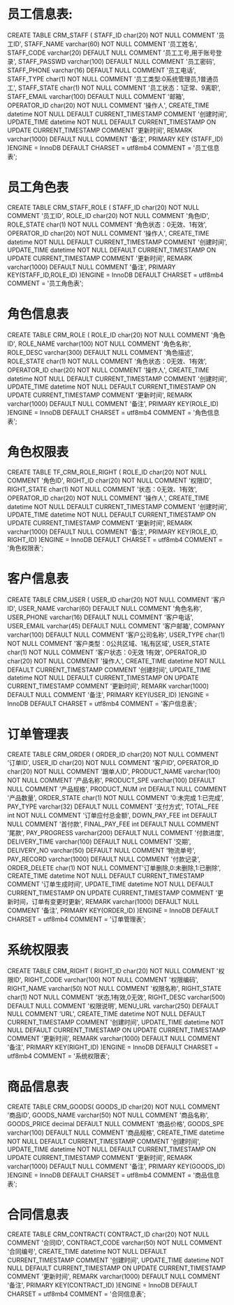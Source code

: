 # 员工信息表:
CREATE TABLE CRM_STAFF (
	STAFF_ID char(20) NOT NULL COMMENT '员工ID',
	STAFF_NAME varchar(60) NOT NULL COMMENT '员工姓名',
	STAFF_CODE varchar(20) DEFAULT NULL COMMENT '员工工号,用于账号登录',
	STAFF_PASSWD varchar(100) DEFAULT NULL COMMENT '员工密码',
	STAFF_PHONE varchar(16) DEFAULT NULL COMMENT '员工电话',
	STAFF_TYPE char(1) NOT NULL COMMENT '员工类型:0系统管理员,1普通员工',
	STAFF_STATE char(1) NOT NULL COMMENT '员工状态：1正常、9离职',
	STAFF_EMAIL varchar(100) DEFAULT NULL COMMENT '邮箱',
	OPERATOR_ID char(20) NOT NULL COMMENT '操作人',
	CREATE_TIME datetime NOT NULL DEFAULT CURRENT_TIMESTAMP COMMENT '创建时间',
	UPDATE_TIME datetime NOT NULL DEFAULT CURRENT_TIMESTAMP ON UPDATE CURRENT_TIMESTAMP COMMENT '更新时间',
	REMARK varchar(1000) DEFAULT NULL COMMENT '备注',
	PRIMARY KEY (STAFF_ID)
)ENGINE = InnoDB DEFAULT CHARSET = utf8mb4 COMMENT = '员工信息表';
# 员工角色表
CREATE TABLE CRM_STAFF_ROLE (
	STAFF_ID char(20) NOT NULL COMMENT '员工ID',
	ROLE_ID char(20) NOT NULL COMMENT '角色ID',
	ROLE_STATE char(1) NOT NULL COMMENT '角色状态：0无效、1有效',
	OPERATOR_ID char(20) NOT NULL COMMENT '操作人',
	CREATE_TIME datetime NOT NULL DEFAULT CURRENT_TIMESTAMP COMMENT '创建时间',
	UPDATE_TIME datetime NOT NULL DEFAULT CURRENT_TIMESTAMP ON UPDATE CURRENT_TIMESTAMP COMMENT '更新时间',
	REMARK varchar(1000) DEFAULT NULL COMMENT '备注',
	PRIMARY KEY(STAFF_ID,ROLE_ID)
)ENGINE = InnoDB DEFAULT CHARSET = utf8mb4 COMMENT = '员工角色表';
# 角色信息表
CREATE TABLE CRM_ROLE (
	ROLE_ID char(20) NOT NULL COMMENT '角色ID',
    ROLE_NAME varchar(100) NOT NULL COMMENT '角色名称',
    ROLE_DESC varchar(300) DEFAULT NULL COMMENT '角色描述',
	ROLE_STATE char(1) NOT NULL COMMENT '角色状态：0无效、1有效',
	OPERATOR_ID char(20) NOT NULL COMMENT '操作人',
	CREATE_TIME datetime NOT NULL DEFAULT CURRENT_TIMESTAMP COMMENT '创建时间',
	UPDATE_TIME datetime NOT NULL DEFAULT CURRENT_TIMESTAMP ON UPDATE CURRENT_TIMESTAMP COMMENT '更新时间',
	REMARK varchar(1000) DEFAULT NULL COMMENT '备注',
	PRIMARY KEY(ROLE_ID)
)ENGINE = InnoDB DEFAULT CHARSET = utf8mb4 COMMENT = '角色信息表';
# 角色权限表
CREATE TABLE TF_CRM_ROLE_RIGHT (
	ROLE_ID char(20) NOT NULL COMMENT '角色ID',
	RIGHT_ID char(20) NOT NULL COMMENT '权限ID',
	RIGHT_STATE char(1) NOT NULL COMMENT '状态：0无效、1有效',
	OPERATOR_ID char(20) NOT NULL COMMENT '操作人',
	CREATE_TIME datetime NOT NULL DEFAULT CURRENT_TIMESTAMP COMMENT '创建时间',
	UPDATE_TIME datetime NOT NULL DEFAULT CURRENT_TIMESTAMP ON UPDATE CURRENT_TIMESTAMP COMMENT '更新时间',
	REMARK varchar(1000) DEFAULT NULL COMMENT '备注',
	PRIMARY KEY(ROLE_ID, RIGHT_ID)
)ENGINE = InnoDB DEFAULT CHARSET = utf8mb4 COMMENT = '角色权限表';
# 客户信息表
CREATE TABLE CRM_USER (
	USER_ID char(20) NOT NULL COMMENT '客户ID',
    USER_NAME varchar(60) DEFAULT NULL COMMENT '角色名称',
    USER_PHONE varchar(16) DEFAULT NULL COMMENT '客户电话',
    USER_EMAIL varchar(45) DEFAULT NULL COMMENT '客户邮箱',
    COMPANY varchar(100) DEFAULT NULL COMMENT '客户公司名称',
    USER_TYPE char(1) NOT NULL COMMENT '客户类型：0公共区域、1私有区域',
    USER_STATE char(1) NOT NULL COMMENT '客户状态：0无效 1有效',
    OPERATOR_ID char(20) NOT NULL COMMENT '操作人',
	CREATE_TIME datetime NOT NULL DEFAULT CURRENT_TIMESTAMP COMMENT '创建时间',
	UPDATE_TIME datetime NOT NULL DEFAULT CURRENT_TIMESTAMP ON UPDATE CURRENT_TIMESTAMP COMMENT '更新时间',
	REMARK varchar(1000) DEFAULT NULL COMMENT '备注',
	PRIMARY KEY(USER_ID)
)ENGINE = InnoDB DEFAULT CHARSET = utf8mb4 COMMENT = '客户信息表';
# 订单管理表
CREATE TABLE CRM_ORDER (
	ORDER_ID char(20) NOT NULL COMMENT '订单ID',
	USER_ID char(20) NOT NULL COMMENT '客户ID',
	OPERATOR_ID char(20) NOT NULL COMMENT '跟单人ID',
	PRODUCT_NAME varchar(100) NOT NULL COMMENT '产品名称',
	PRODUCT_SPE varchar(100) DEFAULT NULL COMMENT '产品规格',
	PRODUCT_NUM int DEFAULT NULL COMMENT '产品数量',
	ORDER_STATE char(1) NOT NULL COMMENT '0:未完成 1:已完成',
	PAY_TYPE varchar(32) DEFAULT NULL COMMENT '支付方式',
	TOTAL_FEE int NOT NULL COMMENT '订单应付总金额',
	DOWN_PAY_FEE int DEFAULT NULL COMMENT '首付款',
	FINAL_PAY_FEE int DEFAULT NULL COMMENT '尾款',
	PAY_PROGRESS varchar(200) DEFAULT NULL COMMENT '付款进度',
	DELIVERY_TIME varchar(100) DEFAULT NULL COMMENT '交期',
	DELIVERY_NO varchar(50) DEFAULT NULL COMMENT '物流单号',
	PAY_RECORD varchar(1000) DEFAULT NULL COMMENT '付款记录',
	ORDER_DELETE char(1) NOT NULL COMMENT'订单删除,0:未删除,1:已删除',
	CREATE_TIME datetime NOT NULL DEFAULT CURRENT_TIMESTAMP COMMENT '订单生成时间',
	UPDATE_TIME datetime NOT NULL DEFAULT CURRENT_TIMESTAMP ON UPDATE CURRENT_TIMESTAMP COMMENT '更新时间，订单有变更时更新',
	REMARK varchar(1000) DEFAULT NULL COMMENT '备注',
	PRIMARY KEY(ORDER_ID)
)ENGINE = InnoDB DEFAULT CHARSET = utf8mb4 COMMENT = '订单管理表';
# 系统权限表
CREATE TABLE CRM_RIGHT (
		RIGHT_ID char(20) NOT NULL COMMENT '权限ID',
		RIGHT_CODE varchar(100) NOT NULL COMMENT '权限编码',
		RIGHT_NAME varchar(50) NOT NULL COMMENT '权限名称',
		RIGHT_STATE char(1) NOT NULL COMMENT '状态,1有效,0无效',
		RIGHT_DESC varchar(500) DEFAULT NULL COMMENT '权限说明',
		MENU_URL varchar(250) DEFAULT NULL COMMENT 'URL',
		CREATE_TIME datetime NOT NULL DEFAULT CURRENT_TIMESTAMP COMMENT '创建时间',
		UPDATE_TIME datetime NOT NULL DEFAULT CURRENT_TIMESTAMP ON UPDATE CURRENT_TIMESTAMP COMMENT '更新时间',
		REMARK varchar(1000) DEFAULT NULL COMMENT '备注',
		PRIMARY KEY(RIGHT_ID)
)ENGINE = InnoDB DEFAULT CHARSET = utf8mb4 COMMENT = '系统权限表';
# 商品信息表
CREATE TABLE CRM_GOODS(
		GOODS_ID char(20) NOT NULL COMMENT '商品ID',
		GOODS_NAME varchar(50) NOT NULL COMMENT '商品名称',
		GOODS_PRICE decimal DEFAULT NULL COMMENT '商品价格',
		GOODS_SPE varchar(100) DEFAULT NULL COMMENT '商品规格',
		CREATE_TIME datetime NOT NULL DEFAULT CURRENT_TIMESTAMP COMMENT '创建时间',
		UPDATE_TIME datetime NOT NULL DEFAULT CURRENT_TIMESTAMP ON UPDATE CURRENT_TIMESTAMP COMMENT '更新时间',
		REMARK varchar(1000) DEFAULT NULL COMMENT '备注',
		PRIMARY KEY(GOODS_ID)
)ENGINE = InnoDB DEFAULT CHARSET = utf8mb4 COMMENT = '商品信息表';
# 合同信息表
CREATE TABLE CRM_CONTRACT(
		CONTRACT_ID char(20) NOT NULL COMMENT '合同ID',
		CONTRACT_CODE varchar(50) NOT NULL COMMENT '合同编号',
		CREATE_TIME datetime NOT NULL DEFAULT CURRENT_TIMESTAMP COMMENT '创建时间',
		UPDATE_TIME datetime NOT NULL DEFAULT CURRENT_TIMESTAMP ON UPDATE CURRENT_TIMESTAMP COMMENT '更新时间',
		REMARK varchar(1000) DEFAULT NULL COMMENT '备注',
		PRIMARY KEY(CONTRACT_ID)
)ENGINE = InnoDB DEFAULT CHARSET = utf8mb4 COMMENT = '合同信息表';


